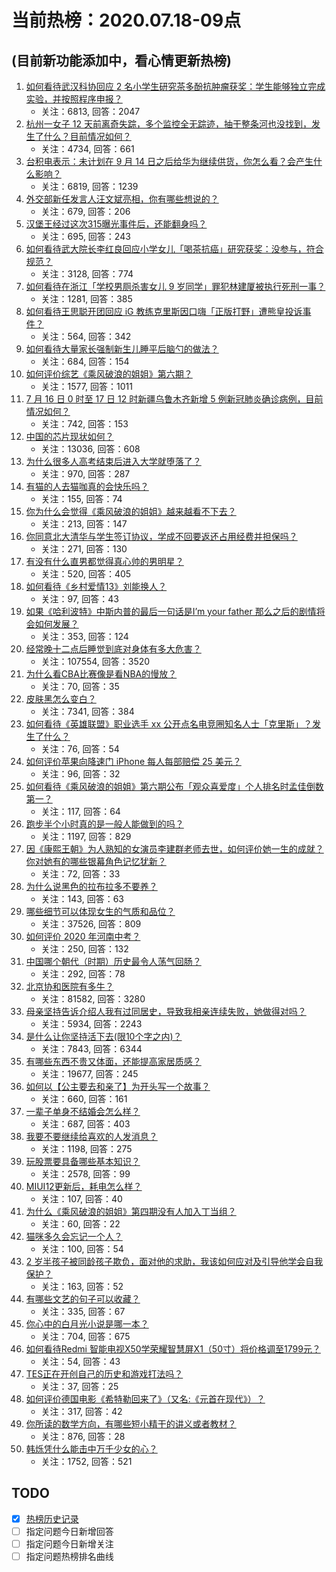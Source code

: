 # 当前热榜：2020.07.18-09点
## (目前新功能添加中，看心情更新热榜)
1. [如何看待武汉科协回应 2 名小学生研究茶多酚抗肿瘤获奖：学生能够独立完成实验，并按照程序申报？](https://www.zhihu.com/question/407381850)
    * 关注：6813, 回答：2047
2. [杭州一女子 12 天前离奇失踪，多个监控全无踪迹，抽干整条河也没找到，发生了什么？目前情况如何？](https://www.zhihu.com/question/407413290)
    * 关注：4734, 回答：661
3. [台积电表示：未计划在 9 月 14 日之后给华为继续供货，你怎么看？会产生什么影响？](https://www.zhihu.com/question/407254320)
    * 关注：6819, 回答：1239
4. [外交部新任发言人汪文斌亮相，你有哪些想说的？](https://www.zhihu.com/question/407436191)
    * 关注：679, 回答：206
5. [汉堡王经过这次315曝光事件后，还能翻身吗？](https://www.zhihu.com/question/407307963)
    * 关注：695, 回答：243
6. [如何看待武大院长李红良回应小学女儿「喝茶抗癌」研究获奖：没参与，符合规范？](https://www.zhihu.com/question/407334331)
    * 关注：3128, 回答：774
7. [如何看待在浙江「学校男厕杀害女儿 9 岁同学」罪犯林建厦被执行死刑一事？](https://www.zhihu.com/question/407450094)
    * 关注：1281, 回答：385
8. [如何看待王思聪开团回应 iG 教练克里斯因口嗨「正版打野」遭熊皇投诉事件？](https://www.zhihu.com/question/407494259)
    * 关注：564, 回答：342
9. [如何看待大量家长强制新生儿睡平后脑勺的做法？](https://www.zhihu.com/question/405286467)
    * 关注：684, 回答：154
10. [如何评价综艺《乘风破浪的姐姐》第六期？](https://www.zhihu.com/question/404002380)
    * 关注：1577, 回答：1011
11. [7 月 16 日 0 时至 17 日 12 时新疆乌鲁木齐新增 5 例新冠肺炎确诊病例，目前情况如何？](https://www.zhihu.com/question/407422670)
    * 关注：742, 回答：153
12. [中国的芯片现状如何？](https://www.zhihu.com/question/29353581)
    * 关注：13036, 回答：608
13. [为什么很多人高考结束后进入大学就堕落了？](https://www.zhihu.com/question/406359236)
    * 关注：970, 回答：287
14. [有猫的人去猫咖真的会快乐吗？](https://www.zhihu.com/question/406838946)
    * 关注：155, 回答：74
15. [你为什么会觉得《乘风破浪的姐姐》越来越看不下去？](https://www.zhihu.com/question/406058620)
    * 关注：213, 回答：147
16. [你同意北大清华与学生签订协议，学成不回要返还占用经费并担保吗？](https://www.zhihu.com/question/406067760)
    * 关注：271, 回答：130
17. [有没有什么直男都觉得真心帅的男明星？](https://www.zhihu.com/question/40850006)
    * 关注：520, 回答：405
18. [如何看待《乡村爱情13》刘能换人？](https://www.zhihu.com/question/407205154)
    * 关注：97, 回答：43
19. [如果《哈利波特》中斯内普的最后一句话是I’m your father 那么之后的剧情将会如何发展？](https://www.zhihu.com/question/405807449)
    * 关注：353, 回答：124
20. [经常晚十二点后睡觉到底对身体有多大危害？](https://www.zhihu.com/question/19632354)
    * 关注：107554, 回答：3520
21. [为什么看CBA比赛像是看NBA的慢放？](https://www.zhihu.com/question/405895459)
    * 关注：70, 回答：35
22. [皮肤黑怎么变白？](https://www.zhihu.com/question/333082481)
    * 关注：7341, 回答：384
23. [如何看待《英雄联盟》职业选手 xx 公开点名电竞圈知名人士「克里斯」？发生了什么？](https://www.zhihu.com/question/407246997)
    * 关注：76, 回答：54
24. [如何评价苹果向降速门 iPhone 每人每部赔偿 25 美元？](https://www.zhihu.com/question/406787392)
    * 关注：96, 回答：32
25. [如何看待《乘风破浪的姐姐》第六期公布「观众喜爱度」个人排名时孟佳倒数第一？](https://www.zhihu.com/question/407416820)
    * 关注：117, 回答：64
26. [跑步半个小时真的是一般人能做到的吗？](https://www.zhihu.com/question/398439744)
    * 关注：1197, 回答：829
27. [因《康熙王朝》为人熟知的女演员李建群老师去世，如何评价她一生的成就？你对她有的哪些银幕角色记忆犹新？](https://www.zhihu.com/question/407421247)
    * 关注：72, 回答：33
28. [为什么说黑色的拉布拉多不要养？](https://www.zhihu.com/question/404959887)
    * 关注：143, 回答：63
29. [哪些细节可以体现女生的气质和品位？](https://www.zhihu.com/question/24780989)
    * 关注：37526, 回答：809
30. [如何评价 2020 年河南中考？](https://www.zhihu.com/question/407021396)
    * 关注：250, 回答：132
31. [中国哪个朝代（时期）历史最令人荡气回肠？](https://www.zhihu.com/question/405950748)
    * 关注：292, 回答：78
32. [北京协和医院有多牛？](https://www.zhihu.com/question/27867581)
    * 关注：81582, 回答：3280
33. [母亲坚持告诉介绍人我有过同居史，导致我相亲连续失败，她做得对吗？](https://www.zhihu.com/question/343898658)
    * 关注：5934, 回答：2243
34. [是什么让你坚持活下去(限10个字之内)？](https://www.zhihu.com/question/398770923)
    * 关注：7843, 回答：6344
35. [有哪些东西不贵又体面，还能提高家居质感？](https://www.zhihu.com/question/346260769)
    * 关注：19677, 回答：245
36. [如何以【公主要去和亲了】为开头写一个故事？](https://www.zhihu.com/question/400122549)
    * 关注：660, 回答：161
37. [一辈子单身不结婚会怎么样？](https://www.zhihu.com/question/405587248)
    * 关注：687, 回答：403
38. [我要不要继续给喜欢的人发消息？](https://www.zhihu.com/question/378353180)
    * 关注：1198, 回答：275
39. [玩股票要具备哪些基本知识？](https://www.zhihu.com/question/19807409)
    * 关注：2578, 回答：99
40. [MIUI12更新后，耗电怎么样？](https://www.zhihu.com/question/402831658)
    * 关注：107, 回答：40
41. [为什么《乘风破浪的姐姐》第四期没有人加入丁当组？](https://www.zhihu.com/question/405059209)
    * 关注：60, 回答：22
42. [猫咪多久会忘记一个人？](https://www.zhihu.com/question/284146536)
    * 关注：100, 回答：54
43. [2 岁半孩子被同龄孩子欺负，面对他的求助，我该如何应对及引导他学会自我保护？](https://www.zhihu.com/question/407154222)
    * 关注：163, 回答：52
44. [有哪些文艺的句子可以收藏？](https://www.zhihu.com/question/38929696)
    * 关注：335, 回答：67
45. [你心中的白月光小说是哪一本？](https://www.zhihu.com/question/383893518)
    * 关注：704, 回答：675
46. [如何看待Redmi 智能电视X50学荣耀智慧屏X1（50寸）将价格调至1799元？](https://www.zhihu.com/question/407275652)
    * 关注：54, 回答：43
47. [TES正在开创自己的历史和游戏打法吗？](https://www.zhihu.com/question/403298056)
    * 关注：37, 回答：25
48. [如何评价德国电影《希特勒回来了》（又名:《元首在现代》）？](https://www.zhihu.com/question/42224028)
    * 关注：317, 回答：42
49. [你所读的数学方向，有哪些短小精干的讲义或者教材？](https://www.zhihu.com/question/51099975)
    * 关注：876, 回答：28
50. [韩烁凭什么能击中万千少女的心？](https://www.zhihu.com/question/397663677)
    * 关注：1752, 回答：521
## TODO
* [x] [热榜历史记录](hot_history/AllHot.md)
* [ ] 指定问题今日新增回答
* [ ] 指定问题今日新增关注
* [ ] 指定问题热榜排名曲线
